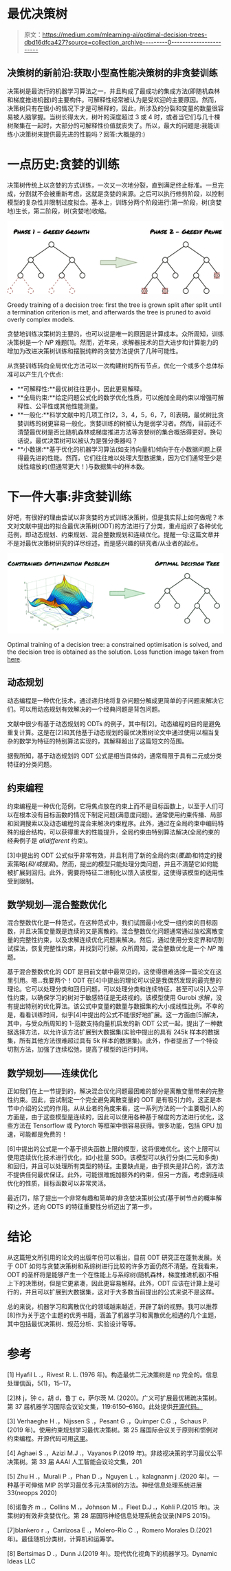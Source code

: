 # 最优决策树

> 原文：<https://medium.com/mlearning-ai/optimal-decision-trees-dbd16dfca427?source=collection_archive---------0----------------------->

## 决策树的新前沿:获取小型高性能决策树的非贪婪训练

决策树是最流行的机器学习算法之一，并且构成了最成功的集成方法(即随机森林和梯度推进机器)的主要构件。可解释性经常被认为是受欢迎的主要原因。然而，决策树只有在很小的情况下才是可解释的，因此，所涉及的分裂和变量的数量很容易被人脑掌握。当树长得太大，树叶的深度超过 3 或 4 时，或者当它们与几十棵树聚集在一起时，大部分的可解释性价值就丧失了。所以，最大的问题是:我能训练小决策树来提供最先进的性能吗？回答:大概是的:)

# 一点历史:贪婪的训练

决策树传统上以贪婪的方式训练，一次又一次地分裂，直到满足终止标准。一旦完成，分割就不会被重新考虑，这就是贪婪的来源。之后可以执行修剪阶段，以控制模型的复杂性并限制过度拟合。基本上，训练分两个阶段进行:第一阶段，树(贪婪地)生长，第二阶段，树(贪婪地)收缩。

![](img/2394ab35ad6d015d41551ef34d0a5cc3.png)

Greedy training of a decision tree: first the tree is grown split after split until a termination criterion is met, and afterwards the tree is pruned to avoid overly complex models.

贪婪地训练决策树的主要的，也可以说是唯一的原因是计算成本。众所周知，训练决策树是一个 *NP* 难题[1]。然而，近年来，求解器技术的巨大进步和计算能力的增加为改进决策树训练和摆脱纯粹的贪婪方法提供了几种可能性。

从贪婪训练转向全局优化方法可以一次构建树的所有节点，优化一个或多个总体标准可以产生几个优点:

*   **可解释性:**最优树往往更小，因此更易解释。
*   **全局约束:**给定问题公式化的数学优化性质，可以施加全局约束以增强可解释性、公平性或其他性能测量。
*   **一般化:**科学文献中的几项工作[2，3，4，5，6，7，8]表明，最优树比贪婪训练的树更容易一般化，贪婪训练的树被认为是弱学习者。然而，目前还不清楚最优树是否比随机森林或梯度推进方法等贪婪树的集合概括得更好。换句话说，最优决策树可以被认为是强分类器吗？
*   **小数据:**基于优化的机器学习算法(如支持向量机)倾向于在小数据问题上获得最先进的性能。然而，它们往往难以处理大型数据集，因为它们通常至少是线性缩放的(但通常更大！)与数据集中的样本数。

# 下一件大事:非贪婪训练

好吧，有很好的理由尝试以非贪婪的方式训练决策树，但是我实际上如何做呢？本文对文献中提出的拟合最优决策树(ODT)的方法进行了分类，重点组织了各种优化范例，即动态规划、约束规划、混合整数规划和连续优化。提醒一句:这篇文章并不是对最优决策树研究的详尽综述，而是感兴趣的研究者/从业者的起点。

![](img/4451cada6a3f8e77af2e9298bcc28294.png)

Optimal training of a decision tree: a constrained optimisation is solved, and the decision tree is obtained as the solution. Loss function image taken from [here](https://algorithmia.com/blog/introduction-to-loss-functions).

## 动态规划

动态编程是一种优化技术，通过递归地将复杂问题分解成更简单的子问题来解决它们。可以用动态规划有效解决的一个经典问题是背包问题。

文献中很少有基于动态规划的 ODTs 的例子，其中有[2]。动态编程的目的是避免重复计算。这是在[2]和其他基于动态规划的最优决策树论文中通过使用以相当复杂的数学为特征的特别算法实现的，其解释超出了这篇短文的范围。

据我所知，基于动态规划的 ODT 公式是相当具体的，通常局限于具有二元或分类特征的分类问题。

## 约束编程

约束编程是一种优化范例，它将焦点放在约束上而不是目标函数上，以至于人们可以在根本没有目标函数的情况下制定问题(满意度问题)。通常使用约束传播、局部和回溯搜索以及动态编程的混合来解决约束程序。此外，通过在全局约束中编码特殊的组合结构，可以获得重大的性能提升，全局约束由特别算法解决(全局约束的经典例子是 *alldifferent* 约束)。

[3]中提出的 ODT 公式似乎非常有效，并且利用了新的全局约束(*覆盖*)和特定的搜索策略(*和/或搜索*)。然而，提出的模型只能处理分类问题，并且不清楚它如何能被扩展到回归。此外，需要将特征二进制化以馈入该模型，这使得该模型的适用性受到限制。

## 数学规划—混合整数优化

混合整数优化是一种范式，在这种范式中，我们试图最小化受一组约束的目标函数，并且决策变量既是连续的又是离散的。混合整数优化问题通常通过放松离散变量的完整性约束，以及求解连续优化问题来解决。然后，通过使用分支定界和切割试探法，恢复完整性约束，并找到可行解。众所周知，混合整数优化是一个 *NP* 难题。

基于混合整数优化的 ODT 是目前文献中最常见的，这使得很难选择一篇论文在这里引用。嗯…我要两个！ODT 在[4]中提出的理论可以说是我偶然发现的最完整的理论。它可以处理分类和回归问题，可以处理分类和连续特征，甚至可以引入公平性约束，以确保学习的树对于敏感特征是无歧视的。该模型使用 Gurobi 求解，没有提出特别的优化算法。该公式中变量的数量与数据集的大小成线性比例。不幸的是，看看训练时间，似乎[4]中提出的公式不能很好地扩展。这一方面由[5]解决，其中，与受众所周知的 1-范数支持向量机启发的新 ODT 公式一起，提出了一种数据选择方法，以允许该方法扩展到大数据集(实验中提出的具有 245k 样本的数据集，所有其他方法很难超过具有 5k 样本的数据集)。此外，作者提出了一个特设切割方法，加强了连续松弛，提高了模型的运行时间。

## 数学规划——连续优化

正如我们在上一节提到的，解决混合优化问题最困难的部分是离散变量带来的完整性约束。因此，尝试制定一个完全避免离散变量的 ODT 是有吸引力的。这正是本节中介绍的公式的作用。从从业者的角度来看，这一系列方法的一个主要吸引人的方面是，由于这些模型是连续的，因此可以使用各种基于梯度的方法进行优化，这些方法在 Tensorflow 或 Pytorch 等框架中很容易获得。很多功能，包括 GPU 加速，可能都是免费的！

[6]中提出的公式是一个基于损失函数上限的模型，这将很难优化。这个上限可以使用连续优化技术进行优化，如小批量 SGD。该模型可以执行分类(二元和多类)和回归，并且可以处理所有类型的特征。主要缺点是，由于损失是非凸的，该方法不提供任何最优保证。此外，可能很难施加额外的约束，但另一方面，考虑到连续优化的性质，目标函数可以非常灵活。

最近[7]，除了提出一个非常有趣和简单的非贪婪决策树公式(基于树节点的概率解释)之外，还向 ODTS 的特征重要性分析迈出了第一步。

# 结论

从这篇短文所引用的论文的出版年份可以看出，目前 ODT 研究正在蓬勃发展。关于 ODT 如何与贪婪决策树和系综树进行比较的许多方面仍然不清楚。在我看来，ODT 的圣杯将是能够产生一个在性能上与系综树(随机森林，梯度推进机器)不相上下的决策树，但是它更紧凑，因此更容易解释。此外，ODT 应该在计算上是可行的，并且可以扩展到大数据集，这对于大多数当前提出的公式来说不是这样。

总的来说，机器学习和离散优化的领域越来越近，开辟了新的视野。我可以推荐[8]作为关于这个主题的优秀书籍，涵盖了机器学习和离散优化相遇的几个主题，其中包括最优决策树、规范分析、实验设计等等。

# 参考

[1] Hyafil L .，Rivest R. L. (1976 年)。构造最优二元决策树是 np 完全的。信息处理信函，5(1)，15–17。

[2]林 j，钟 c，胡 d，鲁丁 c，萨尔茨 M. (2020)。广义可扩展最优稀疏决策树。第 37 届机器学习国际会议论文集，119:6150–6160。此处提供[开源代码。](https://github.com/xiyanghu/OSDT)

[3] Verhaeghe H .，Nijssen S .，Pesant G .，Quimper C.G .，Schaus P.(2019 年)。使用约束规划学习最优决策树。第 25 届国际会议关于原则和惯例对约束编程。开源代码可用[这里](https://bitbucket.org/helene_verhaeghe/classificationtree/src/master/)。

[4] Aghaei S .，Azizi M.J .，Vayanos P.(2019 年)。非歧视决策的学习最优公平决策树。第 33 届 AAAI 人工智能会议论文集，201

[5] Zhu H .，Murali P .，Phan D .，Nguyen L .，kalagnanm j .(2020 年)。一种基于可伸缩 MIP 的学习最优多元决策树的方法。神经信息处理系统进展 33(neopps 2020)

[6]诺鲁齐 m .，Collins M .，Johnson M .，Fleet D.J .，Kohli P.(2015 年)。决策树的有效非贪婪优化。第 28 届国际神经信息处理系统会议录(NIPS 2015)。

[7]blankero r .，Carrizosa E .，Molero-Río C .，Romero Morales D.(2021 年)。最佳随机分类树，计算机和运筹学。

[8] Bertsimas D .，Dunn J.(2019 年)。现代优化视角下的机器学习。Dynamic Ideas LLC